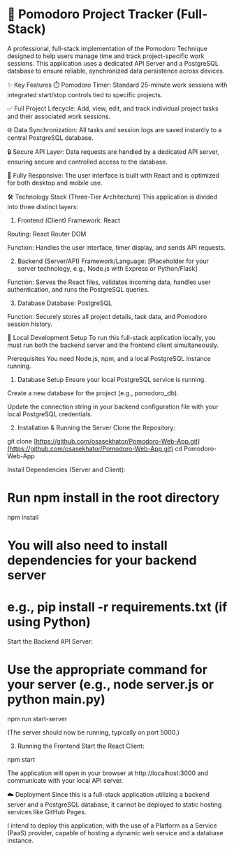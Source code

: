 # 🍅 Pomodoro Project Tracker (Full-Stack)
A professional, full-stack implementation of the Pomodoro Technique designed to help users manage time and track project-specific work sessions. This application uses a dedicated API Server and a PostgreSQL database to ensure reliable, synchronized data persistence across devices.

✨ Key Features
⏱️ Pomodoro Timer: Standard 25-minute work sessions with integrated start/stop controls tied to specific projects.

✅ Full Project Lifecycle: Add, view, edit, and track individual project tasks and their associated work sessions.

🌐 Data Synchronization: All tasks and session logs are saved instantly to a central PostgreSQL database.

🔒 Secure API Layer: Data requests are handled by a dedicated API server, ensuring secure and controlled access to the database.

📱 Fully Responsive: The user interface is built with React and is optimized for both desktop and mobile use.

🛠️ Technology Stack (Three-Tier Architecture)
This application is divided into three distinct layers:

1. Frontend (Client)
Framework: React

Routing: React Router DOM

Function: Handles the user interface, timer display, and sends API requests.

2. Backend (Server/API)
Framework/Language: [Placeholder for your server technology, e.g., Node.js with Express or Python/Flask]

Function: Serves the React files, validates incoming data, handles user authentication, and runs the PostgreSQL queries.

3. Database
Database: PostgreSQL

Function: Securely stores all project details, task data, and Pomodoro session history.

🚀 Local Development Setup
To run this full-stack application locally, you must run both the backend server and the frontend client simultaneously.

Prerequisites
You need Node.js, npm, and a local PostgreSQL instance running.

1. Database Setup
Ensure your local PostgreSQL service is running.

Create a new database for the project (e.g., pomodoro_db).

Update the connection string in your backend configuration file with your local PostgreSQL credentials.

2. Installation & Running the Server
Clone the Repository:

git clone [https://github.com/osasekhator/Pomodoro-Web-App.git](https://github.com/osasekhator/Pomodoro-Web-App.git)
cd Pomodoro-Web-App

Install Dependencies (Server and Client):

# Run npm install in the root directory
npm install
# You will also need to install dependencies for your backend server
# e.g., pip install -r requirements.txt (if using Python)

Start the Backend API Server:

# Use the appropriate command for your server (e.g., node server.js or python main.py)
npm run start-server 

(The server should now be running, typically on port 5000.)

3. Running the Frontend
Start the React Client:

npm start

The application will open in your browser at http://localhost:3000 and communicate with your local API server.

☁️ Deployment
Since this is a full-stack application utilizing a backend server and a PostgreSQL database, it cannot be deployed to static hosting services like GitHub Pages.

I intend to deploy this application, with the use of a Platform as a Service (PaaS) provider, capable of hosting a dynamic web service and a database instance.
